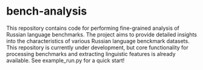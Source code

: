 # bench-analysis
This repository contains code for performing fine-grained analysis of Russian language benchmarks. The project aims to provide detailed insights into the characteristics of various Russian language benckmark datasets.
This repository is currently under development, but core functionality for processing benchmarks and extracting linguistic features is already available. See example_run.py for a quick start!

